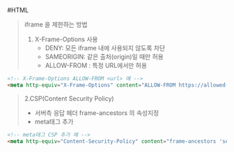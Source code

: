 #HTML

> iframe 을 제한하는 방법
> 1. X-Frame-Options 사용
>    * DENY: 모든 iframe 내에 사용되지 않도록 차단
>    * SAMEORIGIN: 같은 출처(origin)일 때만 허용
>    * ALLOW-FROM <url>: 특정 URL에서만 허용 
```html
<!-- X-Frame-Options ALLOW-FROM <url> 예 -->
<meta http-equiv="X-Frame-Options" content="ALLOW-FROM https://allowed-domain.com">
```
> 2.CSP(Content Security Policy)
> * 서버측 응답 헤더 frame-ancestors 의 속성지정
> * meta태그 추가 
```html
<!-- meta태그 CSP 추가 예 -->
<meta http-equiv="Content-Security-Policy" content="frame-ancestors 'self';">
```
